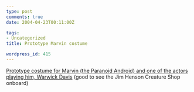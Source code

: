 ```yaml
---
type: post
comments: true
date: 2004-04-23T00:11:00Z

tags:
- Uncategorized
title: Prototype Marvin costume

wordpress_id: 415
---
```


[Prototype costume for Marvin (the Paranoid Android) and one of the actors playing him, Warwick Davis](http://homepage.ntlworld.com/mjs2000/protomarvin.htm) (good to see the Jim Henson Creature Shop onboard)
